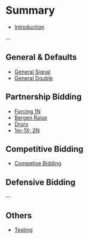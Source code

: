 # Summary
* [Introduction](README.md)

--

## General & Defaults
* [General Signal](general/signal.md)
* [General Double](general/double.md)


## Partnership Bidding
* [Forcing 1N](partnership/forcing_1nt.md)
* [Bergen Raise](partnership/bergen_raise.md)
* [Drury](partnership/drury.md)
* [1m-1X; 2N](partnership/1m_1X_2N.md)


## Competitive Bidding
* [Competive Bidding](competive/competive.md)


## Defensive Bidding

--

## Others
* [Testing](garage/testing.md)
